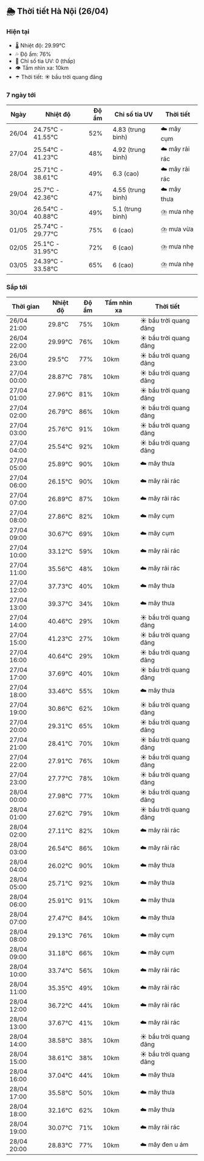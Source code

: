 ## 🌦️ Thời tiết Hà Nội (26/04)

### Hiện tại

- 🌡️ Nhiệt độ: 29.99℃
- 💦 Độ ẩm: 76%
- 🌟 Chỉ số tia UV: 0 (thấp)
- 👁️ Tầm nhìn xa: 10km
- ☂️ Thời tiết: ☀️ bầu trời quang đãng

### 7 ngày tới

| Ngày | Nhiệt độ | Độ ẩm | Chỉ số tia UV | Thời tiết |
| --- | --- | --- | --- | --- |
| 26/04 | 24.75℃ - 41.55℃ | 52% | 4.83 (trung bình) | ☁️ mây cụm |
| 27/04 | 25.54℃ - 41.23℃ | 48% | 4.92 (trung bình) | ☁️ mây rải rác |
| 28/04 | 25.71℃ - 38.61℃ | 49% | 6.3 (cao) | ☁️ mây rải rác |
| 29/04 | 25.7℃ - 42.36℃ | 47% | 4.55 (trung bình) | ☁️ mây thưa |
| 30/04 | 26.54℃ - 40.88℃ | 49% | 5.1 (trung bình) | ⛈️ mưa nhẹ |
| 01/05 | 25.74℃ - 29.77℃ | 75% | 6 (cao) | ⛈️ mưa vừa |
| 02/05 | 25.1℃ - 31.95℃ | 72% | 6 (cao) | ⛈️ mưa nhẹ |
| 03/05 | 24.39℃ - 33.58℃ | 65% | 6 (cao) | ⛈️ mưa nhẹ |

### Sắp tới

| Thời gian | Nhiệt độ | Độ ẩm | Tầm nhìn xa | Thời tiết |
| --- | --- | --- | --- | --- |
| 26/04 21:00 | 29.8℃ | 75% | 10km | ☀️ bầu trời quang đãng |
| 26/04 22:00 | 29.99℃ | 76% | 10km | ☀️ bầu trời quang đãng |
| 26/04 23:00 | 29.5℃ | 77% | 10km | ☀️ bầu trời quang đãng |
| 27/04 00:00 | 28.87℃ | 78% | 10km | ☀️ bầu trời quang đãng |
| 27/04 01:00 | 27.96℃ | 81% | 10km | ☀️ bầu trời quang đãng |
| 27/04 02:00 | 26.79℃ | 86% | 10km | ☀️ bầu trời quang đãng |
| 27/04 03:00 | 25.76℃ | 91% | 10km | ☀️ bầu trời quang đãng |
| 27/04 04:00 | 25.54℃ | 92% | 10km | ☀️ bầu trời quang đãng |
| 27/04 05:00 | 25.89℃ | 90% | 10km | ☁️ mây thưa |
| 27/04 06:00 | 26.15℃ | 90% | 10km | ☁️ mây rải rác |
| 27/04 07:00 | 26.89℃ | 87% | 10km | ☁️ mây rải rác |
| 27/04 08:00 | 27.86℃ | 82% | 10km | ☁️ mây cụm |
| 27/04 09:00 | 30.67℃ | 69% | 10km | ☁️ mây cụm |
| 27/04 10:00 | 33.12℃ | 59% | 10km | ☁️ mây rải rác |
| 27/04 11:00 | 35.56℃ | 48% | 10km | ☁️ mây rải rác |
| 27/04 12:00 | 37.73℃ | 40% | 10km | ☁️ mây thưa |
| 27/04 13:00 | 39.37℃ | 34% | 10km | ☁️ mây thưa |
| 27/04 14:00 | 40.46℃ | 29% | 10km | ☀️ bầu trời quang đãng |
| 27/04 15:00 | 41.23℃ | 27% | 10km | ☀️ bầu trời quang đãng |
| 27/04 16:00 | 40.64℃ | 29% | 10km | ☀️ bầu trời quang đãng |
| 27/04 17:00 | 37.69℃ | 40% | 10km | ☀️ bầu trời quang đãng |
| 27/04 18:00 | 33.46℃ | 55% | 10km | ☁️ mây thưa |
| 27/04 19:00 | 30.86℃ | 62% | 10km | ☀️ bầu trời quang đãng |
| 27/04 20:00 | 29.31℃ | 65% | 10km | ☀️ bầu trời quang đãng |
| 27/04 21:00 | 28.41℃ | 70% | 10km | ☀️ bầu trời quang đãng |
| 27/04 22:00 | 27.91℃ | 76% | 10km | ☀️ bầu trời quang đãng |
| 27/04 23:00 | 27.77℃ | 78% | 10km | ☀️ bầu trời quang đãng |
| 28/04 00:00 | 27.98℃ | 77% | 10km | ☀️ bầu trời quang đãng |
| 28/04 01:00 | 27.62℃ | 79% | 10km | ☀️ bầu trời quang đãng |
| 28/04 02:00 | 27.11℃ | 82% | 10km | ☁️ mây rải rác |
| 28/04 03:00 | 26.54℃ | 86% | 10km | ☁️ mây rải rác |
| 28/04 04:00 | 26.02℃ | 90% | 10km | ☁️ mây thưa |
| 28/04 05:00 | 25.71℃ | 92% | 10km | ☁️ mây thưa |
| 28/04 06:00 | 25.91℃ | 91% | 10km | ☁️ mây thưa |
| 28/04 07:00 | 27.47℃ | 84% | 10km | ☁️ mây thưa |
| 28/04 08:00 | 29.13℃ | 76% | 10km | ☁️ mây cụm |
| 28/04 09:00 | 31.18℃ | 66% | 10km | ☁️ mây cụm |
| 28/04 10:00 | 33.74℃ | 56% | 10km | ☁️ mây rải rác |
| 28/04 11:00 | 35.35℃ | 49% | 10km | ☁️ mây rải rác |
| 28/04 12:00 | 36.72℃ | 44% | 10km | ☁️ mây rải rác |
| 28/04 13:00 | 37.67℃ | 41% | 10km | ☁️ mây rải rác |
| 28/04 14:00 | 38.58℃ | 38% | 10km | ☀️ bầu trời quang đãng |
| 28/04 15:00 | 38.61℃ | 38% | 10km | ☀️ bầu trời quang đãng |
| 28/04 16:00 | 37.04℃ | 44% | 10km | ☁️ mây thưa |
| 28/04 17:00 | 35.58℃ | 50% | 10km | ☁️ mây thưa |
| 28/04 18:00 | 32.16℃ | 62% | 10km | ☁️ mây thưa |
| 28/04 19:00 | 30.07℃ | 71% | 10km | ☁️ mây rải rác |
| 28/04 20:00 | 28.83℃ | 77% | 10km | ☁️ mây đen u ám |
